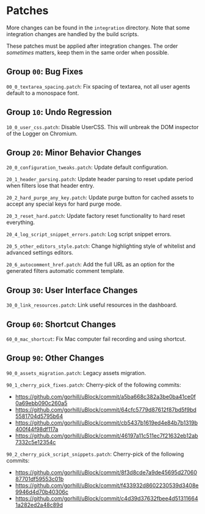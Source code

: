 # Patches

More changes can be found in the `integration` directory. Note that some
integration changes are handled by the build scripts.

These patches must be applied after integration changes. The order *sometimes*
matters, keep them in the same order when possible.

## Group `00`: Bug Fixes

`00_0_textarea_spacing.patch`: Fix spacing of textarea, not all user agents
default to a monospace font.

## Group `10`: Undo Regression

`10_0_user_css.patch`: Disable UserCSS. This will unbreak the DOM inspector of
the Logger on Chromium.

## Group `20`: Minor Behavior Changes

`20_0_configuration_tweaks.patch`: Update default configuration.

`20_1_header_parsing.patch`: Update header parsing to reset update period when
filters lose that header entry.

`20_2_hard_purge_any_key.patch`: Update purge button for cached assets to
accept any special keys for hard purge mode.

`20_3_reset_hard.patch`: Update factory reset functionality to hard reset
everything.

`20_4_log_script_snippet_errors.patch`: Log script snippet errors.

`20_5_other_editors_style.patch`: Change highlighting style of whitelist and
advanced settings editors.

`20_6_autocomment_href.patch`: Add the full URL as an option for the generated
filters automatic comment template.

## Group `30`: User Interface Changes

`30_0_link_resources.patch`: Link useful resources in the dashboard.

## Group `60`: Shortcut Changes

`60_0_mac_shortcut`: Fix Mac computer fail recording and using shortcut. 

## Group `90`: Other Changes

`90_0_assets_migration.patch`: Legacy assets migration.

`90_1_cherry_pick_fixes.patch`: Cherry-pick of the following commits:
- https://github.com/gorhill/uBlock/commit/a5ba668c382a3be0ba41ce0f0a69ebb090c260a5
- https://github.com/gorhill/uBlock/commit/64cfc5779d87612f87bd5f9bd5581704d5795b64
- https://github.com/gorhill/uBlock/commit/cb5437b1619ed4e84b7b1319b400f44f98df117a
- https://github.com/gorhill/uBlock/commit/46197a11c511ec7f21632eb12ab7332c5e12354c

`90_2_cherry_pick_script_snippets.patch`: Cherry-pick of the following commits:
- https://github.com/gorhill/uBlock/commit/8f3d8cde7a9de45695d2706087701df59553c01b
- https://github.com/gorhill/uBlock/commit/f433932d8602230539d3408e9946d4d70b40306c
- https://github.com/gorhill/uBlock/commit/c4d39d37632fbee4d513116641a282ed2a48c89d
